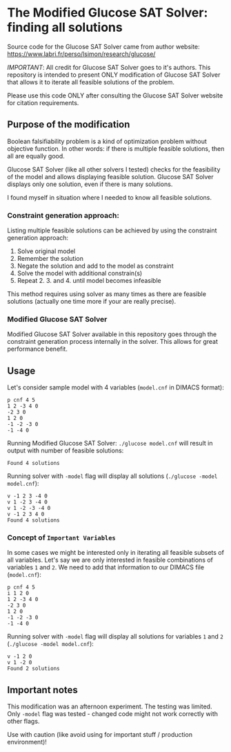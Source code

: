 # The Modified Glucose SAT Solver: finding all solutions

Source code for the Glucose SAT Solver came from author website: https://www.labri.fr/perso/lsimon/research/glucose/

_IMPORTANT_: All credit for Glucose SAT Solver goes to it's authors. This repository is intended to present ONLY modification of Glucose SAT Solver that allows it to iterate all feasible solutions of the problem.

Please use this code ONLY after consulting the Glucose SAT Solver website for citation requirements. 

## Purpose of the modification

Boolean falsifiability problem is a kind of optimization problem without objective function. In other words: if there is multiple feasible solutions, then all are equally good. 

Glucose SAT Solver (like all other solvers I tested) checks for the feasibility of the model and allows displaying feasible solution. Glucose SAT Solver displays only one solution, even if there is many solutions. 

I found myself in situation where I needed to know all feasible solutions. 

### Constraint generation approach:

Listing multiple feasible solutions can be achieved by using the constraint generation approach:
1. Solve original model 
2. Remember the solution
3. Negate the solution and add to the model as constraint
4. Solve the model with additional constrain(s)
5. Repeat 2. 3. and 4. until model becomes infeasible

This method requires using solver as many times as there are feasible solutions (actually one time more if your are really precise). 

### Modified Glucose SAT Solver

Modified Glucose SAT Solver available in this repository goes through the constraint generation process internally in the solver. This allows for great performance benefit. 

## Usage

Let's consider sample model with 4 variables (`model.cnf` in DIMACS format):
```
p cnf 4 5
1 2 -3 4 0
-2 3 0
1 2 0
-1 -2 -3 0
-1 -4 0
```

Running Modified Glucose SAT Solver: `./glucose model.cnf` will result in output with number of feasible solutions:
```
Found 4 solutions
```

Running solver with `-model` flag will display all solutions (`./glucose -model model.cnf`):
```
v -1 2 3 -4 0
v 1 -2 3 -4 0
v 1 -2 -3 -4 0
v -1 2 3 4 0
Found 4 solutions
```

### Concept of `Important Variables`

In some cases we might be interested only in iterating all feasible subsets of all variables. Let's say we are only interested in feasible combinations of variables `1` and `2`. We need to add that information to our DIMACS file (`model.cnf`):
```
p cnf 4 5
i 1 2 0
1 2 -3 4 0
-2 3 0
1 2 0
-1 -2 -3 0
-1 -4 0
```

Running solver with `-model` flag will display all solutions for variables `1` and `2` (`./glucose -model model.cnf`):
```
v -1 2 0
v 1 -2 0
Found 2 solutions
```

## Important notes

This modification was an afternoon experiment. The testing was limited. Only `-model` flag was tested - changed code might not work correctly with other flags. 

Use with caution (like avoid using for important stuff / production environment)!